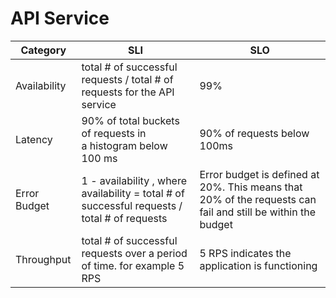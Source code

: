 # API Service                                                                                                         

| Category     | SLI                                                                                                | SLO                                                                                                         |
|--------------|----------------------------------------------------------------------------------------------------|-------------------------------------------------------------------------------------------------------------|
| Availability | total # of successful requests / total # of requests for the API service                           | 99%                                                                                                         |
| Latency      | 90% of total buckets of requests in a histogram below 100 ms                                       | 90% of requests below 100ms                                                                                 |
| Error Budget | 1 - availability       , where availability = total # of successful requests / total # of requests | Error budget is defined at 20%. This means that 20% of the requests can fail and still be within the budget |
| Throughput   | total # of successful requests over a period of time. for example 5 RPS                            | 5 RPS indicates the application is functioning                                                              |



